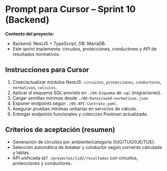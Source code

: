 # Prompt para Cursor – Sprint 10 (Backend)

**Contexto del proyecto:**
- Backend: NestJS + TypeScript, DB: MariaDB.
- Este sprint implementa: circuitos, protecciones, conductores y API de resultados normativos.

## Instrucciones para Cursor
1. Crear/actualizar módulos NestJS: `circuitos`, `protecciones`, `conductores`, `normativas`, `calculos`.
2. Aplicar el esquema SQL provisto en `./04-Esquema-BD.sql` (migraciones).
3. Cargar semillas mínimas desde `./08-Datos/seed-normativas.json`.
4. Exponer endpoints según `./05-API-Contrato.yaml`.
5. Asegurar pruebas mínimas unitarias en servicios de cálculo.
6. Entregar endpoints funcionales y colección Postman actualizada.

## Criterios de aceptación (resumen)
- Generación de circuitos por ambiente/categoría (IUG/TUG/IUE/TUE).
- Selección automática de breaker y conductor según corriente calculada y tablas.
- API unificada `GET /proyectos/{id}/resultados` con circuitos, protecciones y conductores.
